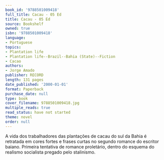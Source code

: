 ```yaml
---
book_id: '9788501009418'
full_title: Cacau - 05 Ed
title: Cacau - 05 Ed
source: Bookshelf
owned: true
isbn: '9788501009418'
language:
- Portuguese
topics:
- Plantation life
- Plantation life--Brazil--Bahia (State)--Fiction
- Cacao
authors:
- Jorge Amado
publisher: RECORD
length: 131 pages
date_published: '2000-01-01'
format: Paperback
purchase_date: null
type: book
cover_filename: 9788501009418.jpg
multiple_reads: true
read_status: have not started
theme: novel
order: null
---
```

A vida dos trabalhadores das plantações de cacau do sul da Bahia é retratada em cores fortes e frases curtas no segundo romance do escritor baiano. Primeira tentativa de romance proletário, dentro do esquema do realismo socialista pregado pelo stalinismo.

